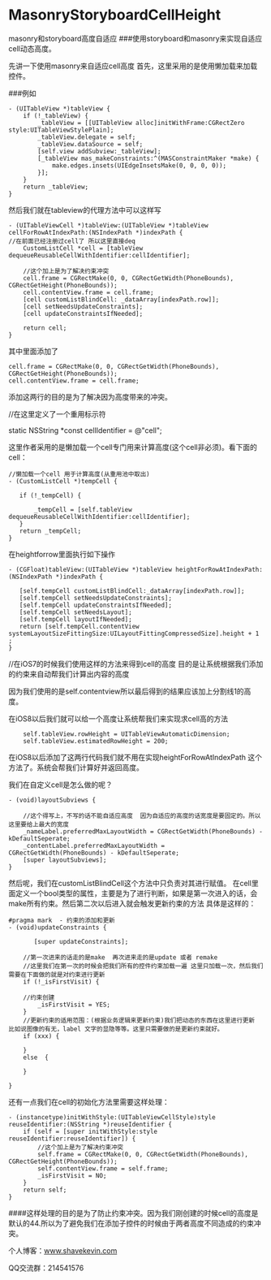 # MasonryStoryboardCellHeight
masonry和storyboard高度自适应
###使用storyboard和masonry来实现自适应cell动态高度。

先讲一下使用masonry来自适应cell高度
首先，这里采用的是使用懒加载来加载控件。


###例如
```
- (UITableView *)tableView {
    if (!_tableView) {
        _tableView = [[UITableView alloc]initWithFrame:CGRectZero style:UITableViewStylePlain];
        _tableView.delegate = self;
        _tableView.dataSource = self;
        [self.view addSubview:_tableView];
        [_tableView mas_makeConstraints:^(MASConstraintMaker *make) {
            make.edges.insets(UIEdgeInsetsMake(0, 0, 0, 0));
        }];
    }
    return _tableView;
}
```
然后我们就在tableview的代理方法中可以这样写
```
- (UITableViewCell *)tableView:(UITableView *)tableView cellForRowAtIndexPath:(NSIndexPath *)indexPath {
//在前面已经注册过cell了 所以这里直接deq
    CustomListCell *cell = [tableView dequeueReusableCellWithIdentifier:cellIdentifier];
    
    //这个加上是为了解决约束冲突
    cell.frame = CGRectMake(0, 0, CGRectGetWidth(PhoneBounds), CGRectGetHeight(PhoneBounds));
    cell.contentView.frame = cell.frame;
    [cell customListBlindCell: _dataArray[indexPath.row]];
    [cell setNeedsUpdateConstraints];
    [cell updateConstraintsIfNeeded];

    return cell;
}
```
其中里面添加了
```
cell.frame = CGRectMake(0, 0, CGRectGetWidth(PhoneBounds), CGRectGetHeight(PhoneBounds));
cell.contentView.frame = cell.frame;

```


 添加这两行的目的是为了解决因为高度带来的冲突。
 
 
 
 //在这里定义了一个重用标示符
 
 static  NSString *const cellIdentifier = @"cell";

 这里作者采用的是懒加载一个cell专门用来计算高度(这个cell非必须)。看下面的cell：
 ```
 //懒加载一个cell 用于计算高度(从重用池中取出)
- (CustomListCell *)tempCell {
    
    if (!_tempCell) {
        
        _tempCell = [self.tableView dequeueReusableCellWithIdentifier:cellIdentifier];
    }
    return _tempCell;
}
 ```
 在heightforrow里面执行如下操作
 ```
 - (CGFloat)tableView:(UITableView *)tableView heightForRowAtIndexPath:(NSIndexPath *)indexPath {
    
    [self.tempCell customListBlindCell:_dataArray[indexPath.row]];
    [self.tempCell setNeedsUpdateConstraints];
    [self.tempCell updateConstraintsIfNeeded];
    [self.tempCell setNeedsLayout];
    [self.tempCell layoutIfNeeded];
    return [self.tempCell.contentView systemLayoutSizeFittingSize:UILayoutFittingCompressedSize].height + 1 ;
}
```
//在iOS7的时候我们使用这样的方法来得到cell的高度 目的是让系统根据我们添加的约束来自动帮我们计算出内容的高度

因为我们使用的是self.contentview所以最后得到的结果应该加上分割线1的高度。

在iOS8以后我们就可以给一个高度让系统帮我们来实现求cell高的方法
```
    self.tableView.rowHeight = UITableViewAutomaticDimension;
    self.tableView.estimatedRowHeight = 200;
```
在iOS8以后添加了这两行代码我们就不用在实现heightForRowAtIndexPath 这个方法了。系统会帮我们计算好并返回高度。

我们在自定义cell是怎么做的呢？
```
- (void)layoutSubviews {

    //这个得写上，不写的话不能自适应高度  因为自适应的高度的话宽度是要固定的。所以这里要给上最大的宽度
    _nameLabel.preferredMaxLayoutWidth = CGRectGetWidth(PhoneBounds) - kDefaultSeperate;
    _contentLabel.preferredMaxLayoutWidth = CGRectGetWidth(PhoneBounds) - kDefaultSeperate;
    [super layoutSubviews];
}
```
   然后呢，我们在customListBlindCell这个方法中只负责对其进行赋值。
在cell里面定义一个bool类型的属性，主要是为了进行判断，如果是第一次进入的话，会make所有约束。然后第二次以后进入就会触发更新约束的方法
具体是这样的：
```
#pragma mark  - 约束的添加和更新
- (void)updateConstraints {

       [super updateConstraints];

    //第一次进来的话走的是make  再次进来走的是update 或者 remake
    //这里我们在第一次的时候会把我们所有的控件约束加载一遍 这里只加载一次，然后我们需要在下面做的就是对约束进行更新
    if (!_isFirstVisit) {

    //约束创建
        _isFirstVisit = YES;
    }
    //更新约束的适用范围：(根据业务逻辑来更新约束)我们把动态的东西在这里进行更新 比如说图像的有无，label 文字的显隐等等。这里只需要做的是更新约束就好。
    if (xxx) {
        
    }
    else  {

    }
    
}

```
还有一点我们在cell的初始化方法里需要这样处理：

```
- (instancetype)initWithStyle:(UITableViewCellStyle)style reuseIdentifier:(NSString *)reuseIdentifier {
    if (self = [super initWithStyle:style reuseIdentifier:reuseIdentifier]) {
        //这个加上是为了解决约束冲突
        self.frame = CGRectMake(0, 0, CGRectGetWidth(PhoneBounds), CGRectGetHeight(PhoneBounds));
        self.contentView.frame = self.frame;
        _isFirstVisit = NO;
    }
    return self;
}

```
####这样处理的目的是为了防止约束冲突。因为我们刚创建的时候cell的高度是默认的44.所以为了避免我们在添加子控件的时候由于两者高度不同造成的约束冲突。



个人博客：www.shavekevin.com

QQ交流群：214541576

 
 






